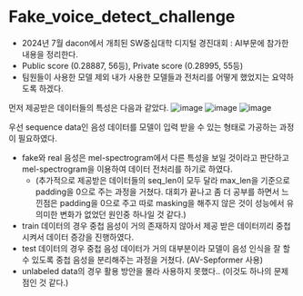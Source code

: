 # Fake_voice_detect_challenge
 - 2024년 7월 dacon에서 개최된 SW중심대학 디지털 경진대회 : AI부문에 참가한 내용을 정리한다.
 - Public score (0.28887, 56등), Private score (0.28995, 55등)
 - 팀원들이 사용한 모델 제외 내가 사용한 모델들과 전처리를 어떻게 했었지는 요약하도록 하겠다.

먼저 제공받은 데이터들의 특성은 다음과 같았다.
![image](https://github.com/user-attachments/assets/eff8bc91-c836-4a84-af71-6244b974debf)
![image](https://github.com/user-attachments/assets/6ab722dc-ff2f-4ab0-9753-0163d729298a)
![image](https://github.com/user-attachments/assets/23715486-ac7c-4032-92ae-6b6d4e84c97f)

우선 sequence data인 음성 데이터를 모델이 입력 받을 수 있는 형태로 가공하는 과정이 필요하였다.
- fake와 real 음성은 mel-spectrogram에서 다른 특성을 보일 것이라고 판단하고 mel-spectrogram을 이용하여 데이터 전처리를 하기로 하였다. 
  - (추가적으로 제공받은 데이터들의 seq_len이 모두 달라 max_len을 기준으로 padding을 0으로 주는 과정을 거쳤다. 대회가 끝나고 좀 더 공부를 하면서 느낀점은 padding을 0으로 주고
    따로 masking을 해주지 않은 것이 성능에서 유의미한 변화가 없었던 원인중 하나일 것 같다.)
- train 데이터의 경우 중첩 음성이 거의 존재하지 않아서 제공 받은 데이터끼리 중첩시켜서 데이터 증강을 진행하였다.
- test 데이터의 경우 중첩 음성 데이터가 거의 대부분이라 모델이 음성 인식을 잘 할 수 있도록 중첩 음성을 분리해주는 과정을 거쳤다. (AV-Sepformer 사용)
- unlabeled data의 경우 활용 방안을 몰라 사용하지 못했다.. (이것도 하나의 문제점인 것 같다.)
